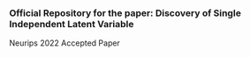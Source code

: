 ###  Official Repository for the paper: Discovery of Single Independent Latent Variable

Neurips 2022 Accepted Paper

